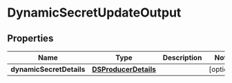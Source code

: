 

# DynamicSecretUpdateOutput


## Properties

Name | Type | Description | Notes
------------ | ------------- | ------------- | -------------
**dynamicSecretDetails** | [**DSProducerDetails**](DSProducerDetails.md) |  |  [optional]



